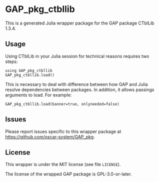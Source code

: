 # GAP_pkg_ctbllib

This is a generated Julia wrapper package for the GAP package CTblLib 1.3.4.

## Usage

Using CTblLib in your Julia session for technical reasons requires two steps:

    using GAP_pkg_ctbllib
    GAP_pkg_ctbllib.load()

This is necessary to deal with difference between how GAP and Julia
resolve dependencies between packages. In addition, it allows passings
arguments to load. For example:

    GAP_pkg_ctbllib.load(banner=true, onlyneeded=false)

## Issues

Please report issues specific to this wrapper package at <https://github.com/oscar-system/GAP_pkg>.


## License

This wrapper is under the MIT license (see file `LICENSE`).

The license of the wrapped GAP package is GPL-3.0-or-later.
